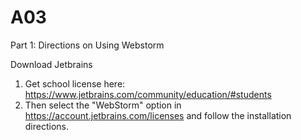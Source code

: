 # A03
Part 1: Directions on Using Webstorm

Download Jetbrains 

1) Get school license here: https://www.jetbrains.com/community/education/#students
2) Then select the "WebStorm" option in https://account.jetbrains.com/licenses and follow the installation directions.